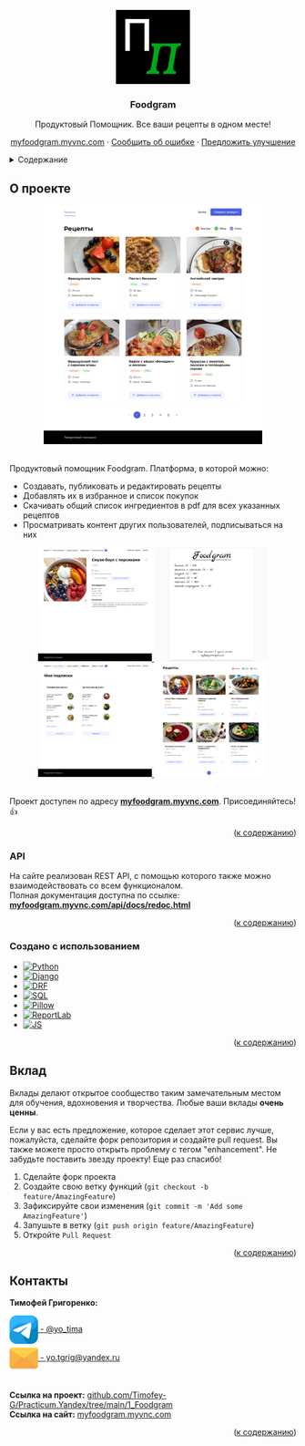 </br>

<div align="center">
  <a href="https://myfoodgram.myvnc.com/">
    <img src="images/logo.png" alt="Logo" width="130" height="130">
  </a>
  <h3 align="center">Foodgram</h2>
  <p align="center">
    Продуктовый Помощник. Все ваши рецепты в одном месте!
    </p>
    <a href="https://myfoodgram.myvnc.com/">myfoodgram.myvnc.com</a>
    ·
    <a href="https://github.com/Timofey-G/Practicum.Yandex/issues">Сообщить об ошибке</a>
    ·
    <a href="https://github.com/Timofey-G/Practicum.Yandex/pulls">Предложить улучшение</a>
  </p>
</div>

<details>
  <summary id="summary">Содержание</summary>
  <ol>
    <li>
      <a href="#о-проекте">О проекте</a>
      <ul>
        <li><a href="#api">API</a></li>
        <li><a href="#создано-с-использованием">Создано с использованием</a></li>
      </ul>
    </li>
    <li><a href="#вклад">Вклад</a></li>
    <li><a href="#контакты">Контакты</a></li>
  </ol>
</details>


## О проекте

<div align="center">
  <a href="https://myfoodgram.myvnc.com/">
    <img src="images/start.png" alt="Logo" width="384" height="419">
  </a>
</div>
</br>

Продуктовый помощник Foodgram. Платформа, в которой можно:
- Создавать, публиковать и редактировать рецепты
- Добавлять их в избранное и список покупок
- Скачивать общий список ингредиентов в pdf для всех указанных рецептов
- Просматривать контент других пользователей, подписываться на них  

<div align="center">
  <a href="https://myfoodgram.myvnc.com/">
    <img src="images/recipe.png" alt="Logo" width="200" height="200">
  </a>
  <a href="https://myfoodgram.myvnc.com/">
    <img src="images/shopping_list.png" alt="Logo" width="200" height="200">
  </a>
  <a href="https://myfoodgram.myvnc.com/">
    <img src="images/following.png" alt="Logo" width="200" height="200">
  </a>
  <a href="https://myfoodgram.myvnc.com/">
    <img src="images/recipes.png" alt="Logo" width="200" height="200">
  </a>
</div>
</br>

Проект доступен по адресу [**myfoodgram.myvnc.com**](https://myfoodgram.myvnc.com/). Присоединяйтесь! :+1:  


<p align="right">(<a href="#summary">к содержанию</a>)</p>


### API

На сайте реализован REST API, с помощью которого также можно взаимодействовать со всем функционалом.  
Полная документация доступна по ссылке: [**myfoodgram.myvnc.com/api/docs/redoc.html**](https://myfoodgram.myvnc.com/api/docs/redoc.html)
</br>

<p align="right">(<a href="#summary">к содержанию</a>)</p>


### Создано с использованием

* [![Python][Python]][Python-url]
* [![Django][Django]][Django-url]
* [![DRF][DRF]][DRF-url]
* [![SQL][SQL]][SQL-url]
* [![Pillow][Pillow]][Pillow-url]
* [![ReportLab][ReportLab]][ReportLab-url]
* [![JS][JS]][JS-url]

<p align="right">(<a href="#summary">к содержанию</a>)</p>


## Вклад

Вклады делают открытое сообщество таким замечательным местом для обучения, вдохновения и творчества. Любые ваши вклады **очень ценны**.

Если у вас есть предложение, которое сделает этот сервис лучше, пожалуйста, сделайте форк репозитория и создайте pull request. Вы также можете просто открыть проблему с тегом "enhancement". Не забудьте поставить звезду проекту! Еще раз спасибо!

1. Сделайте форк проекта
2. Создайте свою ветку функций (`git checkout -b feature/AmazingFeature`)
3. Зафиксируйте свои изменения (`git commit -m 'Add some AmazingFeature'`)
4. Запушьте в ветку (`git push origin feature/AmazingFeature`)
5. Откройте `Pull Request`

<p align="right">(<a href="#summary">к содержанию</a>)</p>


## Контакты

**Тимофей Григоренко:**  

<div>
  <a href="https://t.me/yo_tima/">
    <img align="center" src="images/telegram.png" alt="Timofey Grigorenko | Telegram" width="50px"/>  - @yo_tima
  </a>
</div>
<div>
  <a href="mailto:yotgrig@yandex.ru">
    <img align="center" src="images/email.png" alt="yo.tgrig@yandex.ru" width="50px"/>
    - yo.tgrig@yandex.ru
  </a>
</div>
</br>

**Ссылка на проект:** [github.com/Timofey-G/Practicum.Yandex/tree/main/1_Foodgram](https://github.com/Timofey-G/Practicum.Yandex/tree/main/1_Foodgram)  
**Ссылка на сайт:** [myfoodgram.myvnc.com](https://myfoodgram.myvnc.com/)

<p align="right">(<a href="#summary">к содержанию</a>)</p>


[Python-url]: https://python.org
[Python]: https://img.shields.io/badge/Python-3570a0?style=for-the-badge&logo=python&logoColor=ffe366
[Django-url]: https://www.djangoproject.com/
[Django]: https://img.shields.io/badge/Django-0c4b33?style=for-the-badge&logo=django&logoColor=44b78b
[DRF-url]: https://www.django-rest-framework.org/
[DRF]: https://img.shields.io/badge/Django_Rest_Framework-562d2d?style=for-the-badge&logo=django&logoColor=a30000
[SQL-url]: https://www.postgresql.org/
[SQL]: https://img.shields.io/badge/SQL-32658f?style=for-the-badge&logo=postgresql&logoColor=ffffff
[Pillow-url]: https://python-pillow.org/
[Pillow]: https://img.shields.io/badge/Pillow-3570a0?style=for-the-badge&logo=python&logoColor=ffffff
[ReportLab-url]: https://docs.reportlab.com/
[ReportLab]: https://img.shields.io/badge/ReportLab-11274e?style=for-the-badge

[JS-url]: https://www.javascript.com/
[JS]: https://img.shields.io/badge/JavaScript-fcdc00?style=for-the-badge&logo=javascript&logoColor=181818